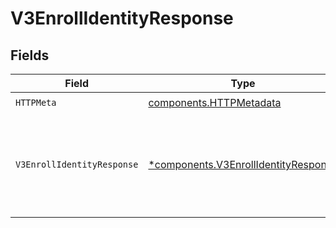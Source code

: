 # V3EnrollIdentityResponse


## Fields

| Field                                                                                       | Type                                                                                        | Required                                                                                    | Description                                                                                 | Example                                                                                     |
| ------------------------------------------------------------------------------------------- | ------------------------------------------------------------------------------------------- | ------------------------------------------------------------------------------------------- | ------------------------------------------------------------------------------------------- | ------------------------------------------------------------------------------------------- |
| `HTTPMeta`                                                                                  | [components.HTTPMetadata](../../models/components/httpmetadata.md)                          | :heavy_check_mark:                                                                          | N/A                                                                                         |                                                                                             |
| `V3EnrollIdentityResponse`                                                                  | [*components.V3EnrollIdentityResponse](../../models/components/v3enrollidentityresponse.md) | :heavy_minus_sign:                                                                          | V3EnrollIdentityResponse                                                                    | {<br/>"identityId": "863189q5-5555-4c15-89ba-15d08710aecz",<br/>"success": true<br/>}       |
